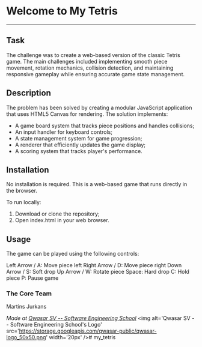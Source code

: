 # Welcome to My Tetris
***

## Task
The challenge was to create a  web-based version of the classic Tetris game. The main challenges included implementing smooth piece movement, rotation mechanics, collision detection, and maintaining responsive gameplay while ensuring accurate game state management.

## Description
The problem has been solved by creating a modular JavaScript application that uses HTML5 Canvas for rendering. The solution implements:
- A game board system that tracks piece positions and handles collisions;
- An input handler for keyboard controls;
- A state management system for game progression;
- A renderer that efficiently updates the game display;
- A scoring system that tracks player's performance.

## Installation
No installation is required. This is a web-based game that runs directly in the browser.

To run locally:
1. Download or clone the repository;
2. Open index.html in your web browser.

## Usage
The game can be played using the following controls:

Left Arrow / A: Move piece left
Right Arrow / D: Move piece right
Down Arrow / S: Soft drop
Up Arrow / W: Rotate piece
Space: Hard drop
C: Hold piece
P: Pause game

### The Core Team
Martins Jurkans

<span><i>Made at <a href='https://qwasar.io'>Qwasar SV -- Software Engineering School</a></i></span>
<span><img alt='Qwasar SV -- Software Engineering School's Logo' src='https://storage.googleapis.com/qwasar-public/qwasar-logo_50x50.png' width='20px' /></span>#   m y _ t e t r i s  
 